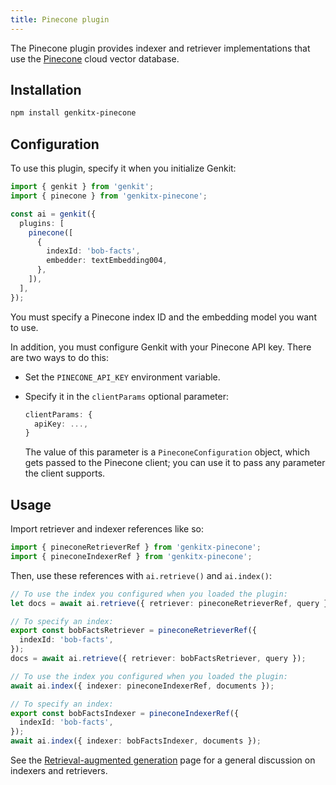 ```yaml
---
title: Pinecone plugin
---
```


The Pinecone plugin provides indexer and retriever implementations that use the
[Pinecone](https://www.pinecone.io/) cloud vector database.

## Installation

```bash
npm install genkitx-pinecone
```

## Configuration

To use this plugin, specify it when you initialize Genkit:

```ts
import { genkit } from 'genkit';
import { pinecone } from 'genkitx-pinecone';

const ai = genkit({
  plugins: [
    pinecone([
      {
        indexId: 'bob-facts',
        embedder: textEmbedding004,
      },
    ]),
  ],
});
```

You must specify a Pinecone index ID and the embedding model you want to use.

In addition, you must configure Genkit with your Pinecone API key. There are two
ways to do this:

- Set the `PINECONE_API_KEY` environment variable.
- Specify it in the `clientParams` optional parameter:

  ```ts
  clientParams: {
    apiKey: ...,
  }
  ```

  The value of this parameter is a `PineconeConfiguration` object, which gets passed to the Pinecone client; you can use it to pass any parameter the client supports.

## Usage

Import retriever and indexer references like so:

```ts
import { pineconeRetrieverRef } from 'genkitx-pinecone';
import { pineconeIndexerRef } from 'genkitx-pinecone';
```

Then, use these references with `ai.retrieve()` and `ai.index()`:

```ts
// To use the index you configured when you loaded the plugin:
let docs = await ai.retrieve({ retriever: pineconeRetrieverRef, query });

// To specify an index:
export const bobFactsRetriever = pineconeRetrieverRef({
  indexId: 'bob-facts',
});
docs = await ai.retrieve({ retriever: bobFactsRetriever, query });
```

```ts
// To use the index you configured when you loaded the plugin:
await ai.index({ indexer: pineconeIndexerRef, documents });

// To specify an index:
export const bobFactsIndexer = pineconeIndexerRef({
  indexId: 'bob-facts',
});
await ai.index({ indexer: bobFactsIndexer, documents });
```

See the [Retrieval-augmented generation](/docs/rag) page for a general
discussion on indexers and retrievers.
